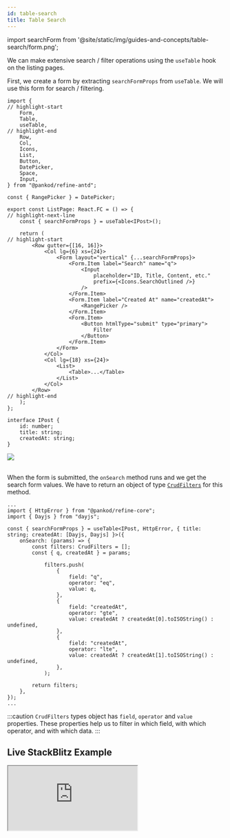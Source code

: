 ```yaml
---
id: table-search
title: Table Search
---
```


import searchForm from '@site/static/img/guides-and-concepts/table-search/form.png';

We can make extensive search / filter operations using the `useTable` hook on the listing pages.

First, we create a form by extracting `searchFormProps` from `useTable`. We will use this form for search / filtering.

```tsx  title="pages/list.tsx"
import {
// highlight-start
    Form,
    Table,
    useTable,
// highlight-end
    Row,
    Col,
    Icons,
    List,
    Button,
    DatePicker,
    Space,
    Input,
} from "@pankod/refine-antd";

const { RangePicker } = DatePicker;

export const ListPage: React.FC = () => {
// highlight-next-line
    const { searchFormProps } = useTable<IPost>();

    return (
// highlight-start
        <Row gutter={[16, 16]}>
            <Col lg={6} xs={24}>
                <Form layout="vertical" {...searchFormProps}>
                    <Form.Item label="Search" name="q">
                        <Input
                            placeholder="ID, Title, Content, etc."
                            prefix={<Icons.SearchOutlined />}
                        />
                    </Form.Item>
                    <Form.Item label="Created At" name="createdAt">
                        <RangePicker />
                    </Form.Item>
                    <Form.Item>
                        <Button htmlType="submit" type="primary">
                            Filter
                        </Button>
                    </Form.Item>
                </Form>
            </Col>
            <Col lg={18} xs={24}>
                <List>
                    <Table>...</Table>
                </List>
            </Col>
        </Row>
// highlight-end
    );
};

interface IPost {
    id: number;
    title: string;
    createdAt: string;
}
```

<div class="img-container">
    <div class="window">
        <div class="control red"></div>
        <div class="control orange"></div>
        <div class="control green"></div>
    </div>
    <img src={searchForm} />
</div>

<br />

When the form is submitted, the `onSearch` method runs and we get the search form values. We have to return an object of type [`CrudFilters`](/api-reference/core/interfaces.md#crudfilters) for this method.

```tsx title="pages/list.tsx"
...
import { HttpError } from "@pankod/refine-core";
import { Dayjs } from "dayjs";

const { searchFormProps } = useTable<IPost, HttpError, { title: string; createdAt: [Dayjs, Dayjs] }>({
    onSearch: (params) => {
        const filters: CrudFilters = [];
        const { q, createdAt } = params;

            filters.push(
                {
                    field: "q",
                    operator: "eq",
                    value: q,
                },
                {
                    field: "createdAt",
                    operator: "gte",
                    value: createdAt ? createdAt[0].toISOString() : undefined,
                },
                {
                    field: "createdAt",
                    operator: "lte",
                    value: createdAt ? createdAt[1].toISOString() : undefined,
                },
            );

        return filters;
    },
});
...
```

:::caution
`CrudFilters` types object has `field`, `operator` and `value` properties. These properties help us to filter in which field, with which operator, and with which data.
:::

## Live StackBlitz Example

<iframe loading="lazy" src="https://stackblitz.com/github/refinedev/refine/tree/master/examples/table/tableFilter?embed=1&view=preview&theme=dark&preset=node&ctl=1"
    style={{width: "100%", height:"80vh", border: "0px", borderRadius: "8px", overflow:"hidden"}}
    title="refine-table-filter-example"
></iframe>


